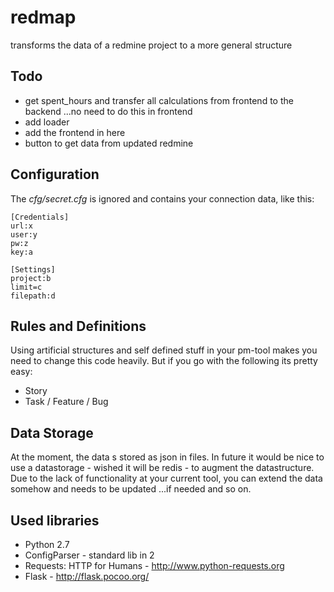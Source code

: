 redmap
======

transforms the data of a redmine project to a more general structure


Todo
-----
- get spent_hours and transfer all calculations from frontend
    to the backend ...no need to do this in frontend
- add loader
- add the frontend in here
- button to get data from updated redmine



Configuration
----------------
The *cfg/secret.cfg* is ignored and contains your connection data, like this:

    [Credentials]
    url:x
    user:y
    pw:z
    key:a

    [Settings]
    project:b
    limit=c
    filepath:d


Rules and Definitions
----------------------
Using artificial structures and self defined stuff in your pm-tool makes you
need to change this code heavily. But if you go with the following its pretty
easy:

- Story
- Task / Feature / Bug


Data Storage
---------------------
At the moment, the data s stored as json in files. In future it would be nice
to use a datastorage - wished it will be redis - to augment the datastructure.
Due to the lack of functionality at your current tool, you can extend the data
somehow and needs to be updated ...if needed and so on.


Used libraries
---------------
- Python 2.7
- ConfigParser - standard lib in 2
- Requests: HTTP for Humans - http://www.python-requests.org
- Flask - http://flask.pocoo.org/
